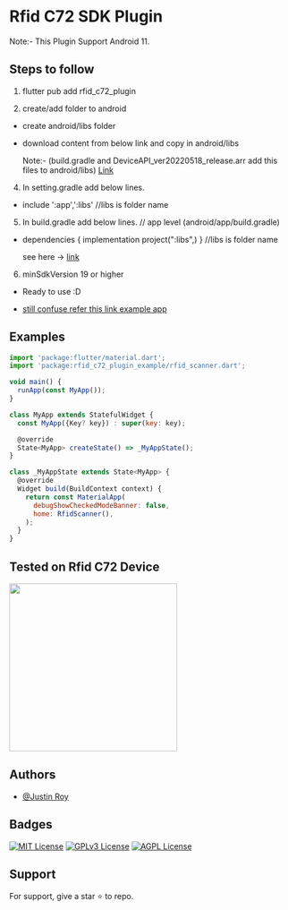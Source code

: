 # Rfid C72 SDK Plugin

Note:- This Plugin Support Android 11.

## Steps to follow
1. flutter pub add rfid_c72_plugin

3. create/add folder to android
 -  create android/libs folder
 -  download content from below link and copy in android/libs
    
    Note:- (build.gradle and DeviceAPI_ver20220518_release.arr add this files to android/libs) [Link](https://github.com/Justin-roy/Rfid_c72_plugin/tree/main/android/libs)

4. In setting.gradle add below lines.
 - include ':app',':libs' //libs is folder name
5. In build.gradle add below lines. // app level (android/app/build.gradle)
 - dependencies {
   implementation project(":libs",)
   }
   //libs is folder name
   
   see here -> [link](https://github.com/Justin-roy/Rfid_c72_plugin/blob/main/example/android/app/build.gradle)
   
6. minSdkVersion 19 or higher
 - Ready to use :D 
    
- [still confuse refer this link example app](https://github.com/Justin-roy/Rfid_c72_plugin/tree/main/example)
    

## Examples

```javascript
import 'package:flutter/material.dart';
import 'package:rfid_c72_plugin_example/rfid_scanner.dart';

void main() {
  runApp(const MyApp());
}

class MyApp extends StatefulWidget {
  const MyApp({Key? key}) : super(key: key);

  @override
  State<MyApp> createState() => _MyAppState();
}

class _MyAppState extends State<MyApp> {
  @override
  Widget build(BuildContext context) {
    return const MaterialApp(
      debugShowCheckedModeBanner: false,
      home: RfidScanner(),
    );
  }
}
```

## Tested on Rfid C72 Device

<img width="300" src="https://firebasestorage.googleapis.com/v0/b/instagram-clone-cf306.appspot.com/o/github_ss%2Frfid_c72.jpg?alt=media&token=e1a8d8f0-a615-482f-805c-f474434a8792&_gl=1*8sr3gl*_ga*NTMyNDY1MDA5LjE2NTgyOTQxNDg.*_ga_CW55HF8NVT*MTY4NTYxNzk4My4yMS4xLjE2ODU2MTgwOTAuMC4wLjA."> 

## Authors

- [@Justin Roy](https://www.linkedin.com/in/justin-roy-4817551ba/)

## Badges

[![MIT License](https://img.shields.io/badge/License-MIT-green.svg)](https://choosealicense.com/licenses/mit/)
[![GPLv3 License](https://img.shields.io/badge/License-GPL%20v3-yellow.svg)](https://opensource.org/licenses/)
[![AGPL License](https://img.shields.io/badge/license-AGPL-blue.svg)](http://www.gnu.org/licenses/agpl-3.0)

## Support

For support, give a star ⭐ to repo.
